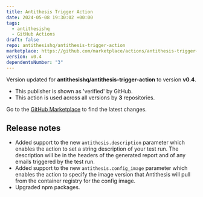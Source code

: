 ```yaml
---
title: Antithesis Trigger Action
date: 2024-05-08 19:30:02 +00:00
tags:
  - antithesishq
  - GitHub Actions
draft: false
repo: antithesishq/antithesis-trigger-action
marketplace: https://github.com/marketplace/actions/antithesis-trigger-action
version: v0.4
dependentsNumber: "3"
---
```



Version updated for **antithesishq/antithesis-trigger-action** to version **v0.4**.
- This publisher is shown as 'verified' by GitHub.
- This action is used across all versions by **3** repositories.

Go to the [GitHub Marketplace](https://github.com/marketplace/actions/antithesis-trigger-action) to find the latest changes.

## Release notes

- Added support to the new `antithesis.description` parameter which enables the action to set a string description of your test run. The description will be in the headers of the generated report and of any emails triggered by the test run.
- Added support to the new `antithesis.config_image` parameter which enables the action to specify the image version that Antithesis will pull from the container registry for the config image.
- Upgraded npm packages.
